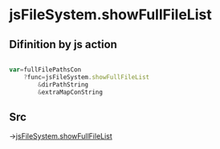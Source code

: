 # jsFileSystem.showFullFileList

## Difinition by js action

```js.js

var=fullFilePathsCon
	?func=jsFileSystem.showFullFileList
		&dirPathString
		&extraMapConString
```

## Src

->[jsFileSystem.showFullFileList](https://github.com/puutaro/CommandClick/blob/master/app/src/main/java/com/puutaro/commandclick/fragment_lib/terminal_fragment/js_interface/file/JsFileSystem.kt#L278)


